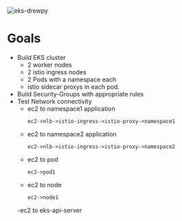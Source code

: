 ![eks-drewpy](.img/aws_eks_drewpy_highlevel.png)

# Goals
- Build EKS cluster
    - 2 worker nodes
    - 2 istio ingress nodes
    - 2 Pods with a namespace each
    - istio sidecar proxys in each pod.
- Build Security-Groups with appropriate rules
- Test Network connectivity
    - ec2 to namespace1 application 
        ```
        ec2->nlb->istio-ingress->istio-proxy->namespace1
        ```
    - ec2 to namespace2 application 
        ```
        ec2->nlb->istio-ingress->istio-proxy->namespace2
        ```
    - ec2 to pod
        ```
        ec2->pod1
        ```
    - ec2 to node
        ```
        ec2->node1
        ```
    -ec2 to eks-api-server